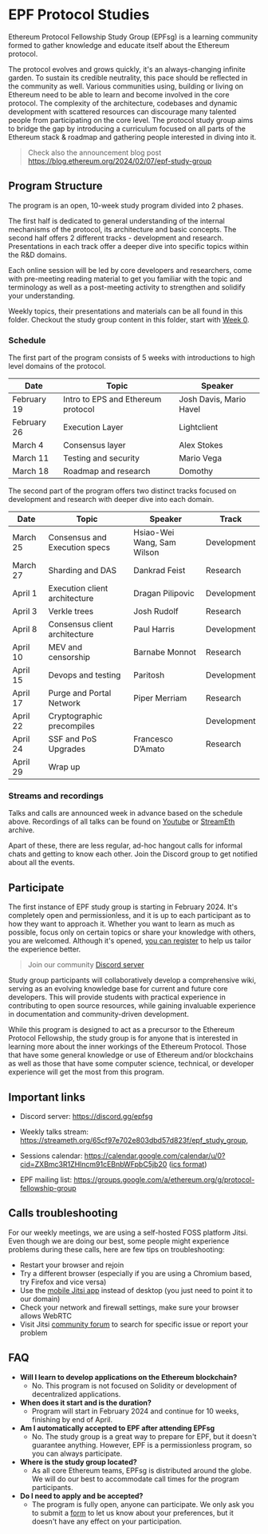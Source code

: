 # EPF Protocol Studies

Ethereum Protocol Fellowship Study Group (EPFsg) is a learning community formed to gather knowledge and educate itself about the Ethereum protocol. 

The protocol evolves and grows quickly, it's an always-changing infinite garden. To sustain its credible neutrality, this pace should be reflected in the community as well. Various communities using, building or living on Ethereum need to be able to learn and become involved in the core protocol. The complexity of the architecture, codebases and dynamic development with scattered resources can discourage many talented people from participating on the core level. The protocol study group aims to bridge the gap by introducing a curriculum focused on all parts of the Ethereum stack & roadmap and gathering people interested in diving into it. 

> Check also the announcement blog post https://blog.ethereum.org/2024/02/07/epf-study-group

## Program Structure

The program is an open, 10-week study program divided into 2 phases. 

The first half is dedicated to general understanding of the internal mechanisms of the protocol, its architecture and basic concepts. The second half offers 2 different tracks - development and research. Presentations in each track offer a deeper dive into specific topics within the R&D domains.  

Each online session will be led by core developers and researchers, come with pre-meeting reading material to get you familiar with the topic and terminology as well as a post-meeting activity to strengthen and solidify your understanding.

Weekly topics, their presentations and materials can be all found in this folder. Checkout the study group content in this folder, start with [Week 0](eps/week0.md).

### Schedule

The first part of the program consists of 5 weeks with introductions to high level domains of the protocol. 

| Date        | Topic                              | Speaker                 |
|-------------|------------------------------------|-------------------------|
| February 19 | Intro to EPS and Ethereum protocol | Josh Davis, Mario Havel |
| February 26 | Execution Layer                    | Lightclient             |
| March 4     | Consensus layer                    | Alex Stokes             |
| March 11    | Testing and security               | Mario Vega              |
| March 18    | Roadmap and research               | Domothy                 |

The second part of the program offers two distinct tracks focused on development and research with deeper dive into each domain. 

| Date     | Topic                         | Speaker                    | Track       |
| -------- | ----------------------------- | -------------------------- | ----------- |
| March 25 | Consensus and Execution specs | Hsiao-Wei Wang, Sam Wilson | Development |
| March 27 | Sharding and DAS              | Dankrad Feist              | Research    |
| April 1  | Execution client architecture | Dragan Pilipovic           | Development |
| April 3  | Verkle trees                  | Josh Rudolf                | Research    |
| April 8  | Consensus client architecture | Paul Harris                | Development |
| April 10 | MEV and censorship            | Barnabe Monnot             | Research    |
| April 15 | Devops and testing            | Paritosh                   | Development |
| April 17 | Purge and Portal Network      | Piper Merriam              | Research    |
| April 22 | Cryptographic precompiles     |                            | Development |
| April 24 | SSF and PoS Upgrades          | Francesco D’Amato          | Research    |
| April 29 | Wrap up                       |                            |             |


### Streams and recordings

Talks and calls are announced week in advance based on the schedule above. Recordings of all talks can be found on [Youtube](https://www.youtube.com/@ethprotocolfellows) or [StreamEth](https://streameth.org/archive?organization=ethereum_protocol_fellowship) archive. 

Apart of these, there are less regular, ad-hoc hangout calls for informal chats and getting to know each other. Join the Discord group to get notified about all the events. 

## Participate

The first instance of EPF study group is starting in February 2024. It's completely open and permissionless, and it is up to each participant as to how they want to approach it. Whether you want to learn as much as possible, focus only on certain topics or share your knowledge with others, you are welcomed. Although it's opened, [you can register](https://forms.gle/7TqmryC217EPwgqr9) to help us tailor the experience better.

> Join our community [Discord server](https://discord.gg/epfsg)

Study group participants will collaboratively develop a comprehensive wiki, serving as an evolving knowledge base for current and future core developers. This will provide students with practical experience in contributing to open source resources, while gaining invaluable experience in documentation and community-driven development.

While this program is designed to act as a precursor to the Ethereum Protocol Fellowship, the study group is for anyone that is interested in learning more about the inner workings of the Ethereum Protocol. Those that have some general knowledge or use of Ethereum and/or blockchains as well as those that have some computer science, technical, or developer experience will get the most from this program.

## Important links

- Discord server: https://discord.gg/epfsg
- Weekly talks stream: https://streameth.org/65cf97e702e803dbd57d823f/epf_study_group, 
- Sessions calendar: https://calendar.google.com/calendar/u/0?cid=ZXBmc3R1ZHlncm91cEBnbWFpbC5jb20 ([ics format](https://calendar.google.com/calendar/ical/epfstudygroup%40gmail.com/public/basic.ics))

- EPF mailing list: https://groups.google.com/a/ethereum.org/g/protocol-fellowship-group

## Calls troubleshooting

For our weekly meetings, we are using a self-hosted FOSS platform Jitsi. Even though we are doing our best, some people might experience problems during these calls, here are few tips on troubleshooting:

- Restart your browser and rejoin
- Try a different browser (especially if you are using a Chromium based, try Firefox and vice versa)
- Use the [mobile Jitsi app](https://jitsi.org/downloads/) instead of desktop (you just need to point it to our domain)
- Check your network and firewall settings, make sure your browser allows WebRTC
- Visit Jitsi [community forum](https://community.jitsi.org/) to search for specific issue or report your problem

## FAQ

- **Will I learn to develop applications on the Ethereum blockchain?**
    - No. This program is not focused on Solidity or development of decentralized applications. 
- **When does it start and is the duration?**
    - Program will start in February 2024 and continue for 10 weeks, finishing by end of April. 
- **Am I automatically accepted to EPF after attending EPFsg**
    - No. The study group is a great way to prepare for EPF, but it doesn't guarantee anything. However, EPF is a permissionless program, so you can always participate. 
- **Where is the study group located?**
    - As all core Ethereum teams, EPFsg is distributed around the globe. We will do our best to accommodate call times for the program participants.
- **Do I need to apply and be accepted?**
    - The program is fully open, anyone can participate. We only ask you to submit a [form](https://forms.gle/7TqmryC217EPwgqr9) to let us know about your preferences, but it doesn't have any effect on your participation. 